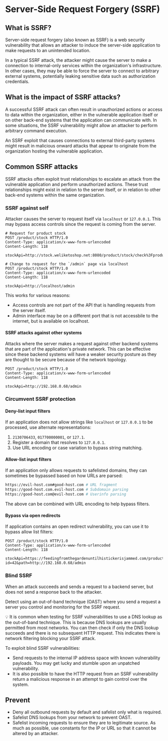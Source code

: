 # Server-Side Request Forgery (SSRF)

## What is SSRF?
Server-side request forgery (also known as SSRF) is a web security vulnerability that allows an attacker to induce the server-side application to make requests to an unintended location.

In a typical SSRF attack, the attacker might cause the server to make a connection to internal-only services within the organization's infrastructure. In other cases, they may be able to force the server to connect to arbitrary external systems, potentially leaking sensitive data such as authorization credentials.

## What is the impact of SSRF attacks?
A successful SSRF attack can often result in unauthorized actions or access to data within the organization, either in the vulnerable application itself or on other back-end systems that the application can communicate with. In some situations, the SSRF vulnerability might allow an attacker to perform arbitrary command execution.

An SSRF exploit that causes connections to external third-party systems might result in malicious onward attacks that appear to originate from the organization hosting the vulnerable application.

## Common SSRF attacks
SSRF attacks often exploit trust relationships to escalate an attack from the vulnerable application and perform unauthorized actions. These trust relationships might exist in relation to the server itself, or in relation to other back-end systems within the same organization.

### SSRF against self

Attacker causes the server to request itself via `localhost` or `127.0.0.1`.  This may bypass access controls since the request is coming from the server.

```http
# Request for product stock
POST /product/stock HTTP/1.0
Content-Type: application/x-www-form-urlencoded
Content-Length: 118

stockApi=http://stock.weliketoshop.net:8080/product/stock/check%3FproductId%3D6%26storeId%3D1

# Change to request for the `/admin` page via localhost
POST /product/stock HTTP/1.0
Content-Type: application/x-www-form-urlencoded
Content-Length: 118

stockApi=http://localhost/admin
```

This works for various reasons:

- Access controls are not part of the API that is handling requests from the server itself.
- Admin interface may be on a different port that is not accessbile to the internet, but is available on localhost.

#### SSRF attacks against other systems

Attacks where the server makes a request against other backend systems that are part of the application's private network.  This can be effective since these backend systems will have a weaker security posture as they are thought to be secure because of the network topology.

```http
POST /product/stock HTTP/1.0
Content-Type: application/x-www-form-urlencoded
Content-Length: 118

stockApi=http://192.168.0.68/admin
```

### Circumvent SSRF protection

#### Deny-list input filters

If an application does not allow strings like `localhost` or `127.0.0.1` to be processed, use alternate representations:

1. `2130706433`, `017700000001`, or `127.1`.
1. Register a domain that resolves to `127.0.0.1`.
1. Use URL encoding or case variation to bypass string matching.

#### Allow-list input filters

If an application only allows requests to safelisted domains, they can sometimes be bypassed based on how URLs are parsed:

```sh
https://evil-host.com#good-host.com # URL fragment
https://good-host.com.evil-host.com # Subdomain parsing
https://good-host.com@evil-host.com # Userinfo parsing

```

The above can be combined with URL encoding to help bypass filters.

#### Bypass via open redirects

If application contains an open redirect vulnerability, you can use it to bypass allow list filters:

```http
POST /product/stock HTTP/1.0
Content-Type: application/x-www-form-urlencoded
Content-Length: 118

stockApi=https://feedingfromthegardenuntilhistickerisjammed.com/product?id=42&path=http://192.168.0.68/admin
```

### Blind SSRF

When an attack succeeds and sends a request to a backend server, but does not send a response back to the attacker.

Detect using an out-of-band technique (OAST) where you send a request a server you control and monitoring for the SSRF request.

:bulb: It is common when testing for SSRF vulnerabilities to use a DNS lookup as the out-of-band technique.  This is because DNS lookups are usually permitted from most networks.  You can then check if only the DNS lookup succeeds and there is no subsequent HTTP request.  This indicates there is network filtering blocking your SSRF attack.

To exploit blind SSRF vulnerabilities:

- Send requests to the internal IP address space with known vulnerability payloads.  You may get lucky and stumble upon an unpatched vulnerability.  
- It is also possible to have the HTTP request from an SSRF vulnerability return a malicious response in an attempt to gain control over the system.

## Prevent

- Deny all outbound requests by default and safelist only what is required.
- Safelist DNS lookups from your network to prevent OAST.
- Safelist incoming requests to ensure they are to legitimate source.  As much as possible, use constants for the IP or URL so that it cannot be altered by an attacker. 
